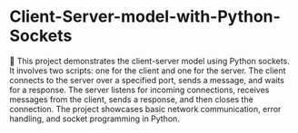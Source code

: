 # Client-Server-model-with-Python-Sockets

🌟 This project demonstrates the client-server model using Python sockets. It involves two scripts: one for the client and one for the server. The client connects to the server over a specified port, sends a message, and waits for a response. The server listens for incoming connections, receives messages from the client, sends a response, and then closes the connection. The project showcases basic network communication, error handling, and socket programming in Python.
